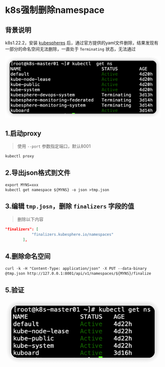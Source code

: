 # k8s强制删除namespace

## 背景说明

k8s1.22.2，安装 [kubespheres](https://github.com/kubesphere/kubesphere) 后，通过官方提供的yaml文件删除，结果发现有一部分的命名空间无法删除，一直处于 `Terminating` 状态，无法通过 

![iShot_2022-06-28_10.48.35](https://raw.githubusercontent.com/pptfz/picgo-images/master/img/iShot_2022-06-28_10.48.35.png)



## 1.启动proxy

> 使用 `--port` 参数指定端口，默认8001

```shell
kubectl proxy
```



## 2.导出json格式到文件

```shell
export MYNS=xxx
kubectl get namespace ${MYNS} -o json >tmp.json
```



## 3.编辑 `tmp.josn`，删除 `finalizers` 字段的值

> 删除以下内容

```json
"finalizers": [
            "finalizers.kubesphere.io/namespaces"
        ],
```



## 4.删除命名空间

```shell
curl -k -H "Content-Type: application/json" -X PUT --data-binary @tmp.json http://127.0.0.1:8001/api/v1/namespaces/${MYNS}/finalize
```



## 5.验证

![iShot_2022-06-28_13.01.58](https://raw.githubusercontent.com/pptfz/picgo-images/master/img/iShot_2022-06-28_13.01.58.png)